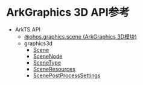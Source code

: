 # ArkGraphics 3D API参考

- ArkTS API
  - [@ohos.graphics.scene (ArkGraphics 3D模块)](js-apis-scene.md)
  - graphics3d
    - [Scene](js-apis-inner-scene.md)
    - [SceneNode](js-apis-inner-scene-nodes.md)
    - [SceneType](js-apis-inner-scene-types.md)
    - [SceneResources](js-apis-inner-scene-resources.md)
    - [ScenePostProcessSettings](js-apis-inner-scene-post-process-settings.md)

